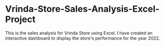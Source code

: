 # Vrinda-Store-Sales-Analysis-Excel-Project
This is the sales analysis for Vrinda Store using Excel. I have created an interactive dashboard to display the store's performance for the year 2022.
